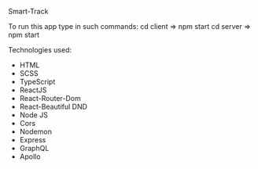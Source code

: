 Smart-Track

To run this app type in such commands:
cd client => npm start
cd server => npm start

Technologies used:

- HTML
- SCSS
- TypeScript
- ReactJS
- React-Router-Dom
- React-Beautiful DND
- Node JS
- Cors
- Nodemon
- Express
- GraphQL
- Apollo

